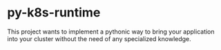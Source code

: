 # py-k8s-runtime
This project wants to implement a pythonic way to bring your application into your cluster without the need of any specialized knowledge.
